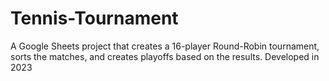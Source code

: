 # Tennis-Tournament
A Google Sheets project that creates a 16-player Round-Robin tournament, sorts the matches, and creates playoffs based on the results. Developed in 2023
